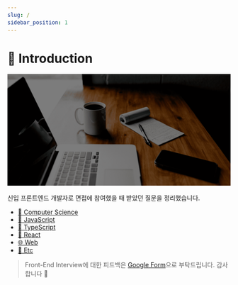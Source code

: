 ```yaml
---
slug: /
sidebar_position: 1
---
```


# 👋 Introduction

![cover](./img/cover.png)

신입 프론트엔드 개발자로 면접에 참여했을 때 받았던 질문을 정리했습니다.

- [🌱 Computer Science](/computer-science)
- [📒 JavaScript](/javascript)
- [📘 TypeScript](/typescript)
- [🔵 React](/react)
- [🌐 Web](/web)
- [🧩 Etc](/category/-etc)

> Front-End Interview에 대한 피드백은 [Google Form](https://forms.gle/rXRV9Yw7ZVUEHk6m6)으로 부탁드립니다. 감사합니다 🙂
